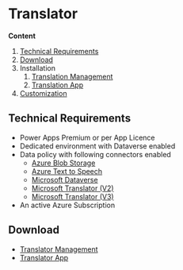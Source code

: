 # Translator

**Content**
1. [Technical Requirements](#Technical-Requirements)
2. [Download](#Download)
3. Installation
   1. [Translation Management](/TranslationManagement/installation.md)
   2. [Translation App]()
4. [Customization](/TranslationManagement/customization.md)

## Technical Requirements
* Power Apps Premium or per App Licence
* Dedicated environment with Dataverse enabled
* Data policy with following connectors enabled
  * [Azure Blob Storage](https://learn.microsoft.com/en-us/connectors/azureblob/)
  * [Azure Text to Speech](https://learn.microsoft.com/en-us/connectors/azuretexttospeech/)
  * [Microsoft Dataverse](https://learn.microsoft.com/en-us/connectors/commondataserviceforapps/)
  * [Microsoft Translator (V2)](https://learn.microsoft.com/en-us/connectors/translatorv2/)
  * [Microsoft Translator (V3)](https://learn.microsoft.com/en-us/connectors/microsofttranslatorv/)
* An active Azure Subscription

## Download
- [Translator Management](https://github.com/nschreder/translator/releases/tag/CoreComponents)
- [Translator App](https://github.com/nschreder/translator/releases/tag/TranslatorApp)
